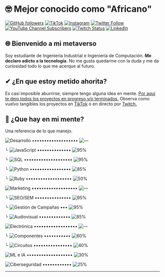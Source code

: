 # 🤓 Mejor conocido como "Africano"

[![GitHub followers](https://img.shields.io/github/followers/JAfricanoT?color=333&label=GitHub&logo=GitHub&logoColor=fff&style=flat-square)](https://github.com/JAfricanoT)
[![TikTok](https://img.shields.io/badge/TikTok-follow-FE2C55?logo=TikTok&logoColor=fff&style=flat-square)](https://www.tiktok.com/@jafricanot)
[![Instagram](https://img.shields.io/badge/Instagram-follow-e1306c?logo=Instagram&logoColor=fff&style=flat-square)](https://www.instagram.com/jafricanot/)
[![Twitter Follow](https://img.shields.io/twitter/follow/JAfricanoT?color=1da1f2&label=Twitter&logo=Twitter&logoColor=fff&style=flat-square)](https://twitter.com/JAfricanoT)
[![YouTube Channel Subscribers](https://img.shields.io/youtube/channel/subscribers/UCwxL7Wg7yyiT-vOmkILVPBQ?color=ff0000&label=Youtube&logo=Youtube&logoColor=fff&style=flat-square)](https://www.youtube.com/channel/UCwxL7Wg7yyiT-vOmkILVPBQ)
[![Twitch Status](https://img.shields.io/twitch/status/JAfricanot?color=9146ff&label=Twitch&logo=Twitch&logoColor=fff&style=flat-square)](https://www.twitch.tv/JAfricanot)
[![LinkedIn](https://img.shields.io/badge/LinkedIn-available-0e76a8?logo=LinkedIn&logoColor=fff&style=flat-square)](https://www.linkedin.com/in/jafricanot/)

## 🌐 Bienvenido a mi metaverso

Soy estudiante de Ingeniería Industrial e Ingeniería de Computación. **Me declaro adicto a la tecnología.** No me gusta quedarme con la duda y me da curiosidad todo lo que me acerque al futuro.

## ✔ ¿En que estoy metido ahorita?

Es casi imposible aburrirse, siempre tengo alguna idea en mente. [Por aquí te dejo todos los proyectos en progreso y/o terminados.](https://github.com/JAfricanoT?tab=repositories) Observa como vuelvo tangibles los proyectos en [TikTok](https://www.tiktok.com/@jafricanot) o en directo por [Twitch.](https://www.twitch.tv/JAfricanot)

## 🧠 ¿Que hay en mi mente?

Una referencia de lo que manejo.

![Desarrollo](https://img.shields.io/badge/Desarrollo-111?style=flat-square) ••••••••••••••••••• ![—](https://img.shields.io/badge/%E2%80%94-111?style=flat-square)

└ ![JavaScript](https://img.shields.io/badge/JavaScript-777?style=flat-square) •••••••••••••• ![95%](https://img.shields.io/badge/95%25-777?style=flat-square)

└ ![SQL](https://img.shields.io/badge/SQL-777?style=flat-square) •••••••••••••••••••• ![95%](https://img.shields.io/badge/95%25-777?style=flat-square)

└ ![Python](https://img.shields.io/badge/Python-777?style=flat-square) ••••••••••••••••• ![85%](https://img.shields.io/badge/85%25-777?style=flat-square)

└ ![Ruby](https://img.shields.io/badge/Ruby-777?style=flat-square) ••••••••••••••••••• ![50%](https://img.shields.io/badge/50%25-777?style=flat-square)

![Marketing](https://img.shields.io/badge/Marketing-111?style=flat-square) ••••••••••••••••••• ![—](https://img.shields.io/badge/%E2%80%94-111?style=flat-square)

└ ![SEO/SEM](https://img.shields.io/badge/SEO%2FSEM-777?style=flat-square) ••••••••••••••• ![95%](https://img.shields.io/badge/95%25-777?style=flat-square)

└ ![Gestión de Campañas](https://img.shields.io/badge/Gesti%C3%B3n%20de%20Campa%C3%B1as-777?style=flat-square) ••• ![95%](https://img.shields.io/badge/95%25-777?style=flat-square)

└ ![Audiovisual](https://img.shields.io/badge/Audiovisual-777?style=flat-square) ••••••••••••• ![85%](https://img.shields.io/badge/85%25-777?style=flat-square)

![Electrónica](https://img.shields.io/badge/Electr%C3%B3nica-111?style=flat-square) •••••••••••••••••• ![—](https://img.shields.io/badge/%E2%80%94-111?style=flat-square)

└ ![Componentes](https://img.shields.io/badge/Componentes-777?style=flat-square) ••••••••••• ![60%](https://img.shields.io/badge/60%25-777?style=flat-square)

└ ![Circuitos](https://img.shields.io/badge/Circuitos-777?style=flat-square) •••••••••••••••• ![40%](https://img.shields.io/badge/40%25-777?style=flat-square)

![ML e IA](https://img.shields.io/badge/ML%20e%20IA-111?style=flat-square) ••••••••••••••••••• ![30%](https://img.shields.io/badge/30%25-111?style=flat-square)

![Ciberseguridad](https://img.shields.io/badge/Ciberseguridad-111?style=flat-square) •••••••••••• ![25%](https://img.shields.io/badge/25%25-111?style=flat-square)

___
